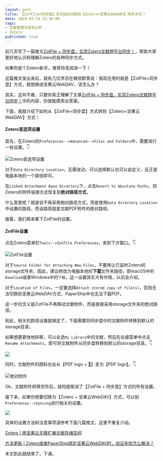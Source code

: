 ```yaml
---
layout: post
title: 【ZotFile+同步盘】方式如何切换到【Zotero+坚果云WebDAV】同步方式？
date: 2020-03-24 22:36:00
tags: 
- 文献管理与信息分析
- Zotero
published: true
---
```


前几天写了一篇推文[ZotFile + 同步盘，实现Zotero文献跨平台同步！](https://mp.weixin.qq.com/s/0heWcOlwgrF6GHmPTc-poA)，帮助大家更好地认识和理解Zotero的各种同步方式。

如果你是个Zotero新手，推荐你去阅读一下！

这篇推文发出来后，就有几位学员在微信群里说：我现在用的就是【ZotFile+同步盘】方式，我想换成坚果云WebDAV，该怎么办？

其实，这并不难，只要你真正理解了文章[ZotFile + 同步盘，实现Zotero文献跨平台同步！](https://mp.weixin.qq.com/s/0heWcOlwgrF6GHmPTc-poA)中的内容，你就能摸索出答案。

下面，我就介绍下如何从【ZotFile+同步盘】方式转到【Zotero+坚果云WebDAV】方式！

#### Zotero首选项设置

首先，在Zotero的`Preferences-->Advanced-->Files and Folders`中，需要进行一些设置。👇

![Zotero首选项设置](https://tva1.sinaimg.cn/large/00831rSTly1gd4nobg0bgj30j10hy75s.jpg)

对于`Data Directory Location`，无需改动，可以选择默认也可以自定义，反正是电脑本地的一个路径即可。

在`Linked Attachment Base Directory`下，点击`Revert to Absolute Paths`，将Zotero的附件链接方式恢复到**绝对路径方式**。

什么意思呢？就是说不再采用相对路径方式，而是使用`Data Directory Location`中设置的路径，而该路径就是文献PDF附件的绝对路径。

接着，我们再来看下ZotFile的设置。

#### ZotFile设置

点击Zotero菜单栏`Tools-->ZotFile Preferences`，来到下方窗口。👇

![ZotFile设置](https://tva1.sinaimg.cn/large/00831rSTly1gd4o0fqz8jj30h20ir407.jpg)

对于`Source Folder for Attaching New Files`，不要再让它监听Zotero的storage文件夹，因此，建议修改为电脑本地的**下载**文件夹路径，即macOS中的`Download`或者Windows中的`下载`，这一设置其实大有作用，以后会介绍。

对于`Location of Files`，一定要选择`Attach stored copy of file(s)`，否则无法切换到坚果云WebDAV方式，PaperShip中也无法下载PDF。

这一步的含义是ZotFile不再移动文献附件，而是直接采用storage文件夹的绝对路径。

到此，相关的路径设置就搞定了，下面需要将同步盘中的文献附件转移到默认的storage目录。

如果想要更快地转移，可以全选`My Library`中的文献，然后在右键菜单中点击`Rename Attachments`，即可将文献附件从同步盘转移到默认的storage目录。👇

![](https://tva1.sinaimg.cn/large/00831rSTly1gd4od98q5fj313z0n1tje.jpg)

同时，文献附件的图标也会从【PDF logo + 🔗】变为【PDF logo】。👇

![绝对附件](https://tva1.sinaimg.cn/large/00831rSTly1gd4ojjr0m5j31400n645p.jpg)

Ok，文献附件转移完毕后，就彻底取消了【ZotFile + 同步盘】方式的所有设置。

接下来，如果你想要切换为【Zotero + 坚果云WebDAV】方式，可以到`Preferences-->Syncing`进行相关的设置。

![](https://tva1.sinaimg.cn/large/00831rSTly1gd4onb65m3j30go0ldq4f.jpg)



具体的设置方法和注意事项请参考下面几篇推文，这里不重复介绍。

[Zotero \| 用坚果云无限扩展文献存储空间](https://mp.weixin.qq.com/s/Vb7O_InuaHv354Kpkheryg)

[方法更新 \| Zotero或者PaperShip绑定坚果云WebDAV时，验证失败怎么解决？](https://mp.weixin.qq.com/s/2QhDmtWu6ISgDZ9FrIdIBw)

本文到此就结束了，下课。

